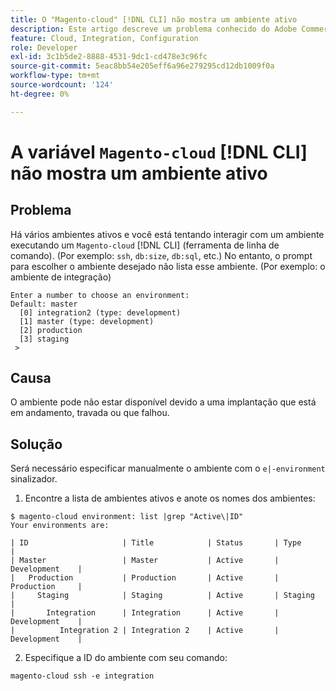 ```yaml
---
title: O "Magento-cloud" [!DNL CLI] não mostra um ambiente ativo
description: Este artigo descreve um problema conhecido do Adobe Commerce em que o "Magento-cloud" [!DNL CLI] (ferramenta de linha de comando) não mostra um ambiente ativo.
feature: Cloud, Integration, Configuration
role: Developer
exl-id: 3c1b5de2-8888-4531-9dc1-cd478e3c96fc
source-git-commit: 5eac8bb54e205eff6a96e279295cd12db1009f0a
workflow-type: tm+mt
source-wordcount: '124'
ht-degree: 0%

---
```


# A variável `Magento-cloud` [!DNL CLI] não mostra um ambiente ativo

## Problema

Há vários ambientes ativos e você está tentando interagir com um ambiente executando um `Magento-cloud` [!DNL CLI] (ferramenta de linha de comando). (Por exemplo: `ssh`, `db:size`, `db:sql`, etc.)
No entanto, o prompt para escolher o ambiente desejado não lista esse ambiente. (Por exemplo: o ambiente de integração)

```
Enter a number to choose an environment:
Default: master
  [0] integration2 (type: development)
  [1] master (type: development)
  [2] production
  [3] staging
 >
```

## Causa

O ambiente pode não estar disponível devido a uma implantação que está em andamento, travada ou que falhou.

## Solução

Será necessário especificar manualmente o ambiente com o `e|-environment` sinalizador.

1. Encontre a lista de ambientes ativos e anote os nomes dos ambientes:

```
$ magento-cloud environment: list |grep "Active\|ID"
Your environments are:

| ID                     | Title            | Status       | Type           |
| Master                 | Master           | Active       | Development    |
|   Production           | Production       | Active       | Production     |
|     Staging            | Staging          | Active       | Staging        |
|       Integration      | Integration      | Active       | Development    |
|          Integration 2 | Integration 2    | Active       | Development    |
```

2. Especifique a ID do ambiente com seu comando:

`magento-cloud ssh -e integration`
